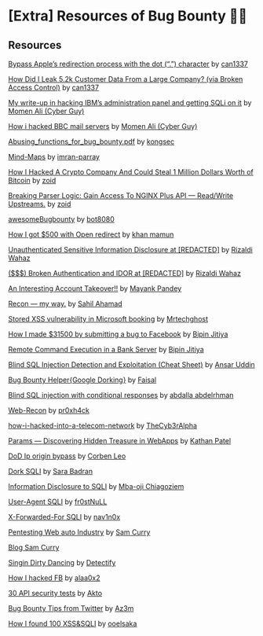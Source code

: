 # [Extra] Resources of Bug Bounty 🧑‍💻

## Resources
[Bypass Apple’s redirection process with the dot (“.”) character](https://infosecwriteups.com/bypass-apples-redirection-process-with-the-dot-character-c47d40537202) by [can1337](https://canmustdie.medium.com/)

[How Did I Leak 5.2k Customer Data From a Large Company? (via Broken Access Control)](https://infosecwriteups.com/how-did-i-leak-5-2k-customer-data-from-a-large-company-via-broken-access-control-709eb4027409) by [can1337](https://canmustdie.medium.com)

[My write-up in hacking IBM’s administration panel and getting SQLi on it](https://cyberguy0xd1.medium.com/my-write-up-in-hacking-ibms-administration-panel-and-getting-sqli-on-it-51404c7bee27) by [Momen Ali (Cyber Guy)](https://cyberguy0xd1.medium.com/)

[How i hacked BBC mail servers](https://cyberguy0xd1.medium.com/how-i-hacked-bbc-mail-servers-e61bb6faed2d) by [Momen Ali (Cyber Guy)](https://cyberguy0xd1.medium.com/)

[Abusing_functions_for_bug_bounty.pdf](https://github.com/kongsec/Vulnerabilities-Approach-Slides/raw/main/Abusing_functions_for_bug_bounty.pdf) by [kongsec](https://github.com/kongsec)

[Mind-Maps](https://github.com/imran-parray/Mind-Maps) by [imran-parray](https://github.com/imran-parray)

[How I Hacked A Crypto Company And Could Steal 1 Million Dollars Worth of Bitcoin](https://zoidsec.medium.com/how-i-hacked-a-crypto-company-and-could-steal-1-million-dollars-worth-of-bitcoin-3174434b382c) by [zoid](https://zoidsec.medium.com/)

[Breaking Parser Logic: Gain Access To NGINX Plus API — Read/Write Upstreams.](https://zoidsec.medium.com/breaking-parse-logic-gain-access-to-nginx-api-read-write-upstreams-1cb062aa44ca) by [zoid](https://zoidsec.medium.com/)

[awesomeBugbounty](https://github.com/bot8080/awesomeBugbounty) by [bot8080](https://github.com/bot8080)

[How I got $500 with Open redirect](https://medium.com/@mamunwhh/how-i-got-500-with-open-redirect-48fd80c82631) by [khan mamun](https://medium.com/@mamunwhh)

[Unauthenticated Sensitive Information Disclosure at [REDACTED]](https://wahaz.medium.com/unauthenticated-sensitive-information-disclosure-at-redacted-2702224098c) by [Rizaldi Wahaz](https://wahaz.medium.com/)

[($$$) Broken Authentication and IDOR at [REDACTED]](https://wahaz.medium.com/broken-authentication-and-idor-at-redacted-646de8d508e6) by [Rizaldi Wahaz](https://wahaz.medium.com/)

[An Interesting Account Takeover!!](https://infosecwriteups.com/an-interesting-account-takeover-3a33f42d609d) by [Mayank Pandey](https://mayank-01.medium.com/)

[Recon — my way.](https://medium.com/@ehsahil/recon-my-way-82b7e5f62e21) by [Sahil Ahamad](https://medium.com/@ehsahil)

[Stored XSS vulnerability in Microsoft booking](https://mtechghost.medium.com/stored-xss-vulnerability-in-microsoft-booking-e593de3344e0) by [Mrtechghost](https://mtechghost.medium.com/)

[How I made $31500 by submitting a bug to Facebook](https://medium.com/@win3zz/how-i-made-31500-by-submitting-a-bug-to-facebook-d31bb046e204) by [Bipin Jitiya](https://medium.com/@win3zz)

[Remote Command Execution in a Bank Server](https://medium.com/@win3zz/remote-command-execution-in-a-bank-server-b213f9f42afe) by [Bipin Jitiya](https://medium.com/@win3zz)

[Blind SQL Injection Detection and Exploitation (Cheat Sheet)](https://ansar0047.medium.com/blind-sql-injection-detection-and-exploitation-cheatsheet-17995a98fed1) by [Ansar Uddin](https://ansar0047.medium.com/)

[Bug Bounty Helper{Google Dorking}](https://dorks.faisalahmed.me/) by [Faisal](https://faisalahmed.me/)

[Blind SQL injection with conditional responses](https://medium.com/@0x2nac0nda/blind-sql-injection-with-conditional-responses-d548b6c01181) by [abdalla abdelrhman](https://medium.com/@0x2nac0nda)

[Web-Recon](https://github.com/pr0xh4ck/web-recon) by [pr0xh4ck](https://github.com/pr0xh4ck)

[how-i-hacked-into-a-telecom-network](https://infosecwriteups.com/how-i-hacked-into-a-telecom-network-part-1-getting-the-rce-167c2bb320e6) by [TheCyb3rAlpha](https://medium.com/@TheCyb3rAlpha)

[Params — Discovering Hidden Treasure in WebApps](https://medium.com/geekculture/params-discovering-hidden-treasure-in-webapps-b4a78509290f) by [Kathan Patel](https://medium.com/@kathanp19)

[DoD Ip origin bypass](https://twitter.com/hacker_/status/1646980687541727232) by [Corben Leo](https://twitter.com/hacker_)

[Dork SQLI](https://twitter.com/SaraBadran18/status/1652443945782091776) by [Sara Badran](https://twitter.com/SaraBadran18)

[Information Disclosure to SQLI](https://goziem.medium.com/how-i-chained-an-information-disclosure-bug-to-sql-injection-bca936d90fb1) by [Mba-oji Chiagoziem](https://goziem.medium.com/)

[User-Agent SQLI](https://medium.com/@frostnull/sql-injection-through-user-agent-44a1150f6888) by [fr0stNuLL](https://medium.com/@frostnull)

[X-Forwarded-For SQLI](https://twitter.com/nav1n0x/status/1652782625268826113) by [nav1n0x](https://twitter.com/nav1n0x)

[Pentesting Web auto Industry](https://samcurry.net/web-hackers-vs-the-auto-industry/) by [Sam Curry](https://samcurry.net/)

[Blog Sam Curry](https://samcurry.net/blog/)

[Singin Dirty Dancing](https://labs.detectify.com/2022/07/06/account-hijacking-using-dirty-dancing-in-sign-in-oauth-flows/) by [Detectify](https://labs.detectify.com/)

[How I hacked FB](https://infosecwriteups.com/how-i-hacked-facebook-part-one-282bbb125a5d) by [alaa0x2](https://alaa0x2.medium.com/)

[30 API security tests](https://github.com/akto-api-security/30-API-security-tests) by [Akto](https://github.com/akto-api-security)

[Bug Bounty Tips from Twitter](https://medium.com/@Az3m/bug-bountry-tips-from-twitter-9d0f037c8ecd) by [Az3m](https://medium.com/@Az3m)

[How I found 100 XSS&SQLI](https://medium.com/@jooelsaka/how-i-found-100-reflected-cross-site-scripting-sql-injection-on-an-private-hackerone-bug-bounty-26eef05c9b63) by [ooelsaka](https://medium.com/@jooelsaka)
